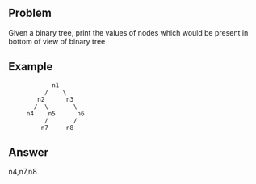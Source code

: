 ## Problem
Given a binary tree, print the values of nodes which would be present in bottom of view of binary tree

## Example
                n1
              /    \
            n2      n3
           /  \       \
         n4    n5      n6
              /       /
             n7     n8

## Answer
n4,n7,n8